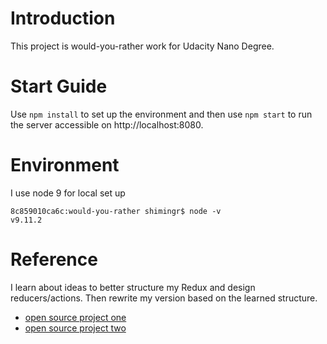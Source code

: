 # Introduction
This project is would-you-rather work for Udacity Nano Degree.

# Start Guide

Use `npm install` to set up the environment and then use `npm start` to run the server accessible on http://localhost:8080.

# Environment
I use node 9 for local set up
```
8c859010ca6c:would-you-rather shimingr$ node -v
v9.11.2
```

# Reference
I learn about ideas to better structure my Redux and design reducers/actions. Then rewrite my version based on the learned structure.
- [open source project one](https://github.com/MarcCollado/would-you-rather)
- [open source project two](https://github.com/thebigpanda90/WouldYouRather/tree/master/src)
